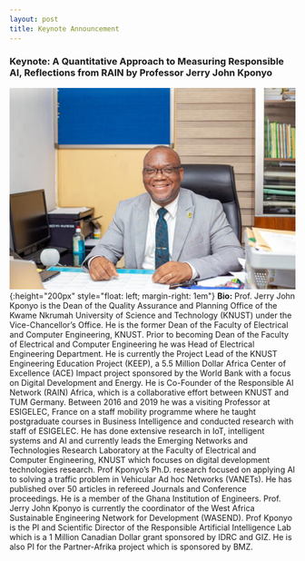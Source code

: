 ```yaml
---
layout: post
title: Keynote Announcement
---
```


### Keynote: A Quantitative Approach to Measuring Responsible AI, Reflections from RAIN by Professor Jerry John Kponyo

![Jerry](public/post/Jerry_Kponyo.jpeg){:height="200px" style="float: left; margin-right: 1em"}
**Bio:** 
Prof. Jerry John Kponyo is the Dean of the Quality Assurance and Planning Office of the Kwame Nkrumah University of Science and Technology (KNUST) under the Vice-Chancellor’s Office. 
He is the former Dean of the Faculty of Electrical and Computer Engineering, KNUST. 
Prior to becoming Dean of the Faculty of Electrical and Computer Engineering he was Head of Electrical Engineering Department. 
He is currently the Project Lead of the KNUST Engineering Education Project (KEEP), a 5.5 Million Dollar Africa Center of Excellence (ACE) Impact project sponsored by the World Bank with a focus on Digital Development and Energy. 
He is Co-Founder of the Responsible AI Network (RAIN) Africa, which is a collaborative effort between KNUST and TUM Germany. 
Between 2016 and 2019 he was a visiting Professor at ESIGELEC, France on a staff mobility programme where he taught postgraduate courses in Business Intelligence and conducted research with staff of ESIGELEC.
He has done extensive research in IoT, intelligent systems and AI and currently leads the Emerging Networks and Technologies Research Laboratory at the Faculty of Electrical and Computer Engineering, KNUST which focuses on digital development technologies research. 
Prof Kponyo’s Ph.D. research focused on applying AI to solving a traffic problem in Vehicular Ad hoc Networks (VANETs). 
He has published over 50 articles in refereed Journals and Conference proceedings. He is a member of the Ghana Institution of Engineers. 
Prof. Jerry John Kponyo is currently the coordinator of the West Africa Sustainable Engineering Network for Development (WASEND).
Prof Kponyo is the PI and Scientific Director of the Responsible Artificial Intelligence Lab which is a 1 Million Canadian Dollar grant sponsored by IDRC and GIZ. 
He is also PI for the Partner-Afrika project which is sponsored by BMZ. 
